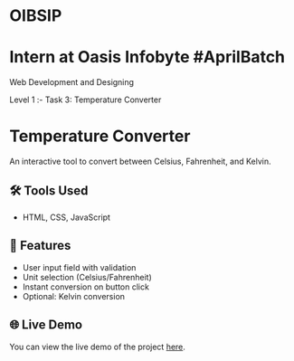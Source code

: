 # OIBSIP 

# Intern at Oasis Infobyte #AprilBatch

Web Development and Designing

Level 1 :- Task 3: Temperature Converter

# Temperature Converter

An interactive tool to convert between Celsius, Fahrenheit, and Kelvin.

## 🛠️ Tools Used
- HTML, CSS, JavaScript

## 🔄 Features
- User input field with validation
- Unit selection (Celsius/Fahrenheit)
- Instant conversion on button click
- Optional: Kelvin conversion

## 🌐 Live Demo
You can view the live demo of the project [here](https://kmistry-exe.github.io/OIBSIP-Level-1-Task-3/).
